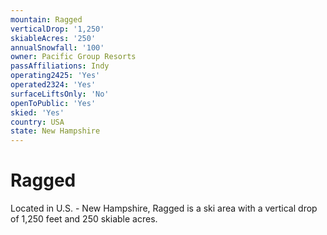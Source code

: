 ```yaml
---
mountain: Ragged
verticalDrop: '1,250'
skiableAcres: '250'
annualSnowfall: '100'
owner: Pacific Group Resorts
passAffiliations: Indy
operating2425: 'Yes'
operated2324: 'Yes'
surfaceLiftsOnly: 'No'
openToPublic: 'Yes'
skied: 'Yes'
country: USA
state: New Hampshire
---
```


# Ragged

Located in U.S. - New Hampshire, Ragged is a ski area with a vertical drop of 1,250 feet and 250 skiable acres.
